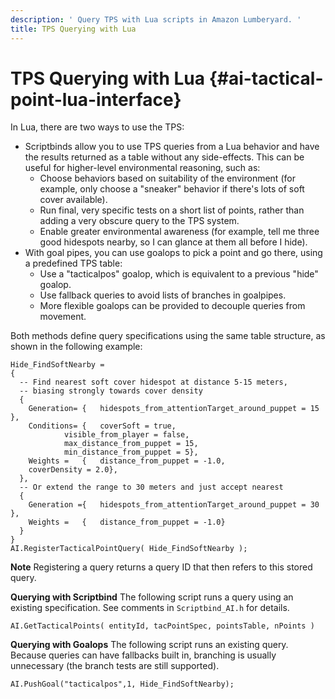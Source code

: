 ```yaml
---
description: ' Query TPS with Lua scripts in Amazon Lumberyard. '
title: TPS Querying with Lua
---
```

# TPS Querying with Lua {#ai-tactical-point-lua-interface}

In Lua, there are two ways to use the TPS:
+ Scriptbinds allow you to use TPS queries from a Lua behavior and have the results returned as a table without any side\-effects\. This can be useful for higher\-level environmental reasoning, such as:
  + Choose behaviors based on suitability of the environment \(for example, only choose a "sneaker" behavior if there's lots of soft cover available\)\.
  + Run final, very specific tests on a short list of points, rather than adding a very obscure query to the TPS system\.
  + Enable greater environmental awareness \(for example, tell me three good hidespots nearby, so I can glance at them all before I hide\)\.
+ With goal pipes, you can use goalops to pick a point and go there, using a predefined TPS table:
  + Use a "tacticalpos" goalop, which is equivalent to a previous "hide" goalop\.
  + Use fallback queries to avoid lists of branches in goalpipes\.
  + More flexible goalops can be provided to decouple queries from movement\.

Both methods define query specifications using the same table structure, as shown in the following example:

```
Hide_FindSoftNearby =
{
  -- Find nearest soft cover hidespot at distance 5-15 meters,
  -- biasing strongly towards cover density
  {
    Generation= {   hidespots_from_attentionTarget_around_puppet = 15 },
    Conditions= {   coverSoft = true,
            visible_from_player = false,
            max_distance_from_puppet = 15,
            min_distance_from_puppet = 5},
    Weights =   {   distance_from_puppet = -1.0,
    coverDensity = 2.0},
  },
  -- Or extend the range to 30 meters and just accept nearest
  {
    Generation ={   hidespots_from_attentionTarget_around_puppet = 30 },
    Weights =   {   distance_from_puppet = -1.0}
  }
}
AI.RegisterTacticalPointQuery( Hide_FindSoftNearby );
```

**Note**
Registering a query returns a query ID that then refers to this stored query\.

**Querying with Scriptbind**
The following script runs a query using an existing specification\. See comments in `Scriptbind_AI.h` for details\.

```
AI.GetTacticalPoints( entityId, tacPointSpec, pointsTable, nPoints )
```

**Querying with Goalops**
The following script runs an existing query\. Because queries can have fallbacks built in, branching is usually unnecessary \(the branch tests are still supported\)\.

```
AI.PushGoal("tacticalpos",1, Hide_FindSoftNearby);
```